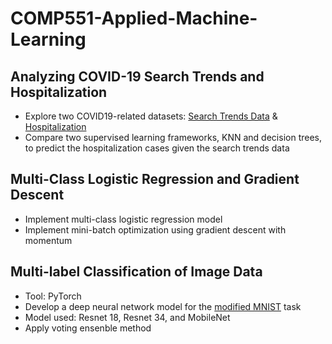 # COMP551-Applied-Machine-Learning

## Analyzing COVID-19 Search Trends and Hospitalization
- Explore two COVID19-related datasets: [Search Trends Data](https://github.com/google-research/open-covid-19-data/blob/master/data/exports/search_trends_symptoms_dataset/United%20States%20of%20America/2020_US_daily_symptoms_dataset.csv) & [Hospitalization](https://github.com/google-research/open-covid-19-data/tree/master/data/exports/cc_by)  
- Compare two supervised learning frameworks, KNN and decision trees, to predict the hospitalization cases given the search trends data

## Multi-Class Logistic Regression and Gradient Descent
- Implement multi-class logistic regression model
- Implement mini-batch optimization using gradient descent with momentum

## Multi-label Classification of Image Data
- Tool: PyTorch 
- Develop a deep neural network model for the [modified MNIST](https://drive.google.com/file/d/1LcKqf1d7bctw5lx0YZf31kCUF0zEYOsi/view) task
- Model used: Resnet 18, Resnet 34, and MobileNet 
- Apply voting ensenble method 
